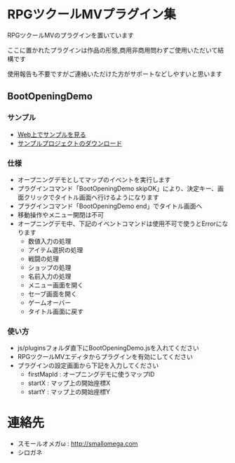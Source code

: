# RPGツクールMVプラグイン集 #

RPGツクールMVのプラグインを置いています

ここに置かれたプラグインは作品の形態,商用非商用問わずご使用いただいて結構です

使用報告も不要ですがご連絡いただけた方がサポートなどしやすいと思います

## BootOpeningDemo ##

### サンプル ###

* [Web上でサンプルを見る](http://smallomega.com/download/mvgame/RapidQuest/index.html)
* [サンプルプロジェクトのダウンロード](http://smallomega.com/download/mvplugins/project_BootOpeningDemo.zip)

### 仕様 ###

* オープニングデモとしてマップのイベントを実行します
* プラグインコマンド「BootOpeningDemo skipOK」により、決定キー、画面クリックでタイトル画面へ行けるようになります
* プラグインコマンド「BootOpeningDemo end」でタイトル画面へ
* 移動操作やメニュー開閉は不可
* オープニングデモ中、下記のイベントコマンドは使用不可で使うとErrorになります
	* 数値入力の処理
	* アイテム選択の処理
	* 戦闘の処理
	* ショップの処理
	* 名前入力の処理
	* メニュー画面を開く
	* セーブ画面を開く
	* ゲームオーバー
	* タイトル画面に戻す

### 使い方 ###

* js/pluginsフォルダ直下にBootOpeningDemo.jsを入れてください
* RPGツクールMVエディタからプラグインを有効にしてください
* プラグインの設定画面から下記を入力してください
	* firstMapId : オープニングデモに使うマップID
	* startX : マップ上の開始座標X
	* startY : マップ上の開始座標Y

# 連絡先 #

* スモールオメガω : http://smallomega.com
* シロガネ